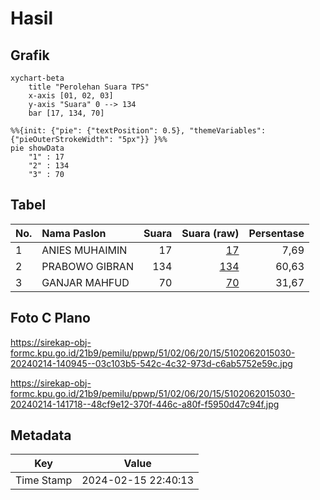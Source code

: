 # Hasil

## Grafik

```mermaid
xychart-beta
    title "Perolehan Suara TPS"
    x-axis [01, 02, 03]
    y-axis "Suara" 0 --> 134
    bar [17, 134, 70]
```

```mermaid
%%{init: {"pie": {"textPosition": 0.5}, "themeVariables": {"pieOuterStrokeWidth": "5px"}} }%%
pie showData
    "1" : 17
    "2" : 134
    "3" : 70
```

## Tabel

| No. | Nama Paslon    | Suara | Suara (raw) | Persentase |
|:--- |:-------------- | -----:| -----------:| ----------:|
| 1   | ANIES MUHAIMIN | 17    | [17][p-1]   | 7,69       |
| 2   | PRABOWO GIBRAN | 134   | [134][p-2]  | 60,63      |
| 3   | GANJAR MAHFUD  | 70    | [70][p-3]   | 31,67      |


[p-1]: https://github.com/gigit-pemilu/pemilu-2024-51-bali/blob/main/pilpres/hitung-suara/sub/51-bali/sub/02-tabanan/sub/06-kediri/sub/2015-banjar-anyar/sub/030-tps/sub/paslon-1.txt
[p-2]: https://github.com/gigit-pemilu/pemilu-2024-51-bali/blob/main/pilpres/hitung-suara/sub/51-bali/sub/02-tabanan/sub/06-kediri/sub/2015-banjar-anyar/sub/030-tps/sub/paslon-2.txt
[p-3]: https://github.com/gigit-pemilu/pemilu-2024-51-bali/blob/main/pilpres/hitung-suara/sub/51-bali/sub/02-tabanan/sub/06-kediri/sub/2015-banjar-anyar/sub/030-tps/sub/paslon-3.txt

## Foto C Plano

https://sirekap-obj-formc.kpu.go.id/21b9/pemilu/ppwp/51/02/06/20/15/5102062015030-20240214-140945--03c103b5-542c-4c32-973d-c6ab5752e59c.jpg

https://sirekap-obj-formc.kpu.go.id/21b9/pemilu/ppwp/51/02/06/20/15/5102062015030-20240214-141718--48cf9e12-370f-446c-a80f-f5950d47c94f.jpg


## Metadata

| Key        | Value               |
| ---------- | ------------------- |
| Time Stamp | 2024-02-15 22:40:13 |



